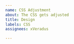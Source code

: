 ```yaml
---
name: CSS Adjustment
about: The CSS gets adjusted
title: Design
labels: CSS
assignees: xVeradus

---
```



